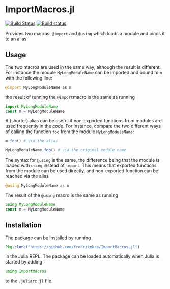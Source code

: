 # ImportMacros.jl

[![Build Status][travis-img]][travis-url]
[![Build status][appveyor-img]][appveyor-url]

Provides two macros: `@import` and `@using` which loads a module and binds it to an alias.

## Usage

The two macros are used in the same way, although the result is different. For instance the
module `MyLongModuleName` can be imported and bound to `m` with the following line:

```jl
@import MyLongModuleName as m
```

the result of running the `@import`macro is the same as running

```jl
import MyLongModuleName
const m = MyLongModuleName
```

A (shorter) alias can be useful if non-exported functions from modules are used frequently
in the code. For instance, compare the two different ways of calling the function `foo`
from the module `MyLongModuleName`:

```jl
m.foo() # via the alias

MyLongModuleName.foo() # via the original module name
```

The syntax for `@using` is the same, the difference being that the module is loaded with
`using` instead of `import`. This means that exported functions from the module
can be used directly, and non-exported function can be reached via the alias

```jl
@using MyLongModuleName as m
```

The result of the `@using` macro is the same as running

```jl
using MyLongModuleName
const m = MyLongModuleName
```

## Installation

The package can be installed by running

```jl
Pkg.clone("https://github.com/fredrikekre/ImportMacros.jl")
```

in the Julia REPL. The package can be loaded automatically when Julia is started by adding

```jl
using ImportMacros
```

to the `.juliarc.jl` file.

[travis-img]: https://travis-ci.org/fredrikekre/ImportMacros.jl.svg?branch=master
[travis-url]: https://travis-ci.org/fredrikekre/ImportMacros.jl

[appveyor-img]: https://ci.appveyor.com/api/projects/status/ds4d6njhs1t69aak/branch/master?svg=true
[appveyor-url]: https://ci.appveyor.com/project/fredrikekre/importmacros-jl/branch/master
